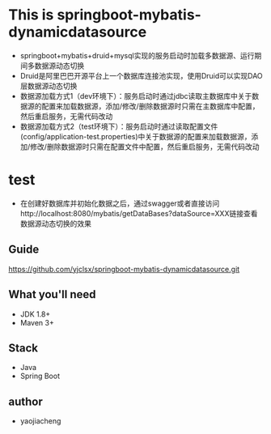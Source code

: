 # This is springboot-mybatis-dynamicdatasource
- springboot+mybatis+druid+mysql实现的服务启动时加载多数据源、运行期间多数据源动态切换
- Druid是阿里巴巴开源平台上一个数据库连接池实现，使用Druid可以实现DAO层数据源动态切换
- 数据源加载方式1（dev环境下）：服务启动时通过jdbc读取主数据库中关于数据源的配置来加载数据源，添加/修改/删除数据源时只需在主数据库中配置，然后重启服务，无需代码改动
- 数据源加载方式2（test环境下）：服务启动时通过读取配置文件(config/application-test.properties)中关于数据源的配置来加载数据源，添加/修改/删除数据源时只需在配置文件中配置，然后重启服务，无需代码改动

# test
- 在创建好数据库并初始化数据之后，通过swagger或者直接访问http://localhost:8080/mybatis/getDataBases?dataSource=XXX链接查看数据源动态切换的效果

## Guide
https://github.com/yjclsx/springboot-mybatis-dynamicdatasource.git

## What you'll need
- JDK 1.8+
- Maven 3+

## Stack
- Java
- Spring Boot

## author
- yaojiacheng